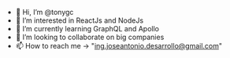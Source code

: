 - 👋 Hi, I’m @tonygc
- 👀 I’m interested in ReactJs and NodeJs
- 🌱 I’m currently learning GraphQL and Apollo
- 💞️ I’m looking to collaborate on big companies
- 📫 How to reach me -> "ing.joseantonio.desarrollo@gmail.com"

<!---
tonygc/tonygc is a ✨ special ✨ repository because its `README.md` (this file) appears on your GitHub profile.
You can click the Preview link to take a look at your changes.
--->
